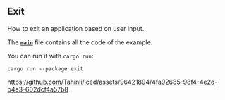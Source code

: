 ## Exit

How to exit an application based on user input.

The __[`main`]__ file contains all the code of the example.

You can run it with `cargo run`:
```
cargo run --package exit
```

[`main`]: src/main.rs


https://github.com/Tahinli/iced/assets/96421894/4fa92685-98f4-4e2d-b4e3-602dcf4a57b8

